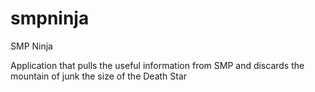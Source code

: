 # smpninja
SMP Ninja

Application that pulls the useful information from SMP and discards the mountain of junk the size of the Death Star
